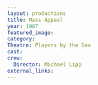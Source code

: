 ```yaml
---
layout: productions
title: Mass Appeal
year: 1987
featured_image: 
category:
Theatre: Players by the Sea
cast:
crew:
  Director: Michael Lipp
external_links:
---
```

